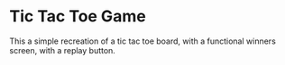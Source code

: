 <h1>Tic Tac Toe Game</h1>
<p>This a simple recreation of a tic tac toe board, with a functional winners screen, with a replay button. </p>
